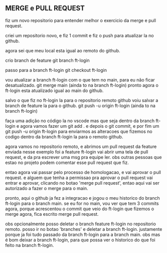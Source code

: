 
## MERGE e PULL REQUEST

fiz um novo repositorio para entender melhor o exercicio da merge e pull request.

criei um repositorio novo, e fiz 1 commit e fiz o push para atualizar la no github.

agora sei que meu local esta igual ao remoto do github.

crio branch de feature
git branch ft-login

passo para a branch ft-login
git checkout ft-login

vou atualizar a branch ft-login com o que tem no main, para eu não ficar desatualizado.
git merge main (ainda to na branch ft-login)
pronto agora o ft-login esta atualizado igual ao main do github.


salvo o que fiz no ft-login la para o repositorio remoto github
voiu salvar a branch de feature la para o github.
git push -u origin ft-login (ainda to na branch ft-login)

faça uma adição no código la no vscode mas que seja dentro da branch ft-login
e agora vamos fazer um git add . e depois o git commit, e por fim um git push -u origin ft-login
para enviarmos as alteracoes que fizemos no codigo dentro da branch ft-login la para o remoto github.

agora vamos no repositorio remoto, e abrimos um pull request da feature enviada
nesse exemplo foi a feature ft-login
vai abrir uma tela de pull request, e da pra escrever uma msg pra equipe ler.
obs outras pessoas que estao no projeto podem comentar esse pull request que fiz.

entao agora vai passar pelo processo de homologacao, e vai aprovar o pull request.
e alguem que tenha a permissao pra aprovar o pull request vai entrar e aprovar, clicando no botao 'merge pull request', entao aqui vai ser autorizado a fazer o merge para o main.

pronto, aqui o github ja fez a integracao e jogou o meu historico do branch ft-login para o branch main.
se eu for no main, vou ver que tem 3 commits agora, porque acrescentou o commit que veio do ft-login que fizemos o merge agora, fica escrito merge pull request.

obs opcionalmente posso deletar o branch feature ft-login no repositorio remoto.
posso ir no botao 'branches' e deletar a branch ft-login. justamente porque ja foi tudo passado da branch ft-login para a branch main.
obs mas é bom deixar a branch ft-login, para que possa ver o historico do que foi feito na branch ft-login.
